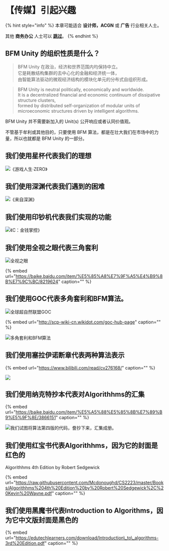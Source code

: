 # 【传媒】引起兴趣

{% hint style="info" %}
本章可能适合 **设计师，ACGN** 或 **广告** 行业相关人士。

其他 **商务办公** 人士可以 [**跳过**](https://guhhhhaa.gitbook.io/bfm/bfm-al-ckwx)。
{% endhint %}

## BFM Unity 的组织性质是什么？

> BFM Unity 在政治，经济和世界范围内均保持中立。   
> 它是耗散结构集群的去中心化的金融和经济统一体，  
> 由智能算法驱动的微观经济结构的模块化单元的分布式自组织形成。

> BFM Unity is neutral politically, economically and worldwide.   
> It is a decentralized financial and economic continuum of dissipative structure clusters,   
> formed by distributed self-organization of modular units of microeconomic structures driven by intelligent algorithms.

BFM Unity 并不需要新加入的 Unit\(s\) 公开响应或者认同价值观。

不管基于牟利或其他目的，只要使用 BFM 算法，都是在壮大我们在市场中的力量，所以也就都是 BFM Unity 的一部分。

## 我们使用星杯代表我们的理想

![&#x300A;&#x6E38;&#x620F;&#x4EBA;&#x751F;&#xB7;ZERO&#x300B;](.gitbook/assets/12078662110a8d3bddbd46aa2430b5f44315b4bead.jpg)

## 我们使用深渊代表我们遇到的困难

![&#x300A;&#x6765;&#x81EA;&#x6DF1;&#x6E0A;&#x300B;](.gitbook/assets/708912525-7d1884ebb9b9c285.jpg)

## 我们使用印钞机代表我们实现的功能

![&#x300A;C&#xFF1A;&#x91D1;&#x94B1;&#x638C;&#x63A7;&#x300B;](.gitbook/assets/u-2665408247-1756392962-and-fm-26-and-gp-0.jpg)

## 我们使用全视之眼代表三角套利

![&#x5168;&#x89C6;&#x4E4B;&#x773C;](.gitbook/assets/1584962320733.jpeg)

{% embed url="https://baike.baidu.com/item/%E5%85%A8%E7%9F%A5%E4%B9%8B%E7%9C%BC/8219624" caption="" %}

## 我们使用GOC代表多角套利和BFM算法。

![&#x5168;&#x7403;&#x8D85;&#x81EA;&#x7136;&#x8054;&#x76DF;GOC](.gitbook/assets/image.png)

{% embed url="http://scp-wiki-cn.wikidot.com/goc-hub-page" caption="" %}

![&#x591A;&#x89D2;&#x5957;&#x5229;&#x548C;BFM&#x7B97;&#x6CD5;](.gitbook/assets/1584962747934.jpeg)

## 我们使用塞拉伊诺断章代表两种算法表示

{% embed url="https://www.bilibili.com/read/cv276168/" caption="" %}

![](.gitbook/assets/1584962763119.png)

## 我们使用纳克特抄本代表对Algorithhms的汇集

{% embed url="https://baike.baidu.com/item/%E5%A5%88%E5%85%8B%E7%89%B9%E5%9F%8E/3866151" caption="" %}

![&#x6211;&#x4EEC;&#x8BD5;&#x56FE;&#x5C06;&#x7B97;&#x6CD5;&#x7B2C;&#x56DB;&#x7248;&#x7684;&#x4EE3;&#x7801;&#xFF0C;&#x8A8A;&#x6284;&#x4E0B;&#x6765;&#xFF0C;&#x6C47;&#x96C6;&#x6210;&#x518C;&#x3002;](.gitbook/assets/na-ke-te-chao-ben-1.png)

## 我们使用红宝书代表Algorithhms，因为它的封面是红色的

Algorithhms 4th Edition by Robert Sedgewick

{% embed url="https://raw.githubusercontent.com/Mcdonoughd/CS2223/master/Books/Algorithhms%204th%20Edition%20by%20Robert%20Sedgewick%2C%20Kevin%20Wayne.pdf" caption="" %}

## 我们使用黑魔书代表Introduction to Algorithms，因为它中文版封面是黑色的

{% embed url="https://edutechlearners.com/download/Introduction\_to\_algorithms-3rd%20Edition.pdf" caption="" %}

